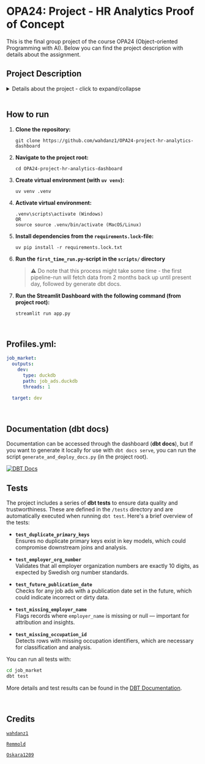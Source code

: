 # OPA24: Project - HR Analytics Proof of Concept
This is the final group project of the course OPA24 (Object-oriented Programming with AI). Below you can find the project description with details about the assignment.

## Project Description
<details>
<summary>Details about the project - click to expand/collapse</summary>

### Purpose
The project aims to implement the modern data stack to solve a real-world problem. In addition to using a certain number of techniques, there is a focus on working together in a data team. This includes both agile development and being able to use Git and GitHub in a team

### Scenario
Imagine you are a data engineer for a HR agency. Here's an overview of the business model of this agency:


Talent acquisition specialists work with different occupation fields. According to the opening job ads on Arbetsförmedlingen, they will:
- search and contact potential candidates from LinkedIn
- contact and market those potential candidates to corresponding employers

Therefore, they constantly analyze job ads in order to understand which types of candidates they should approach. Currently, every begining of the week, they manually browse the homepage of Arbetsförmedlingen and download a list of opening job ads to guide their work over the week. However, they are not able to draw insights from these job ads as:
- the information is messy
- they have spent too much time to manually collect and clean data so that they do not have much time to analyze the data, which is important to improve the efficiency of their work


Now, you are given a task to create a data pipeline for the team of talent acquisition specialists to:
- automate the data extraction from Jobtech API of Arbetsförmedlingen
- transform and structure data according to a dimensional model
- design a dashboard for talent acquisition specialists to analyse numbers of vacancies by city, by occupation and by employment types etc, for each of the occupation fields
</details>

<br>

## How to run
1. **Clone the repository:**
    ```git bash
    git clone https://github.com/wahdanz1/OPA24-project-hr-analytics-dashboard
2. **Navigate to the project root:**
    ```git bash
    cd OPA24-project-hr-analytics-dashboard
3. **Create virtual environment (with `uv venv`):**
    ```git bash
    uv venv .venv
4. **Activate virtual environment:**
    ```git bash
    .venv\scripts\activate (Windows)
    OR
    source source .venv/bin/activate (MacOS/Linux)
5. **Install dependencies from the `requirements.lock`-file:**
    ```git bash
    uv pip install -r requirements.lock.txt
6. **Run the `first_time_run.py`-script in the `scripts/` directory**
    > ⚠️ Do note that this process might take some time - the first pipeline-run will fetch data from 2 months back up until present day, followed by generate dbt docs.
7. **Run the Streamlit Dashboard with the following command (from project root):**
    ```git bash
    streamlit run app.py
<br>

## Profiles.yml:
```yml
job_market:
  outputs:
    dev:
      type: duckdb
      path: job_ads.duckdb
      threads: 1

  target: dev
```

<br>

## Documentation (dbt docs)
Documentation can be accessed through the dashboard (**dbt docs**), but if you want to generate it locally for use with `dbt docs serve`, you can run the script `generate_and_deploy_docs.py` (in the project root).

<a href="https://wahdanz1.github.io/OPA24-project-hr-analytics-dashboard/" target="_blank">
  <img src="https://img.shields.io/badge/📘%20View%20DBT%20Documentation-blue?style=for-the-badge" alt="DBT Docs">
</a>

<br>

## Tests
The project includes a series of **dbt tests** to ensure data quality and trustworthiness. These are defined in the `/tests` directory and are automatically executed when running `dbt test`. Here's a brief overview of the tests:

- **`test_duplicate_primary_keys`**  
  Ensures no duplicate primary keys exist in key models, which could compromise downstream joins and analysis.

- **`test_employer_org_number`**  
  Validates that all employer organization numbers are exactly 10 digits, as expected by Swedish org number standards.

- **`test_future_publication_date`**  
  Checks for any job ads with a publication date set in the future, which could indicate incorrect or dirty data.

- **`test_missing_employer_name`**  
  Flags records where `employer_name` is missing or null — important for attribution and insights.

- **`test_missing_occupation_id`**  
  Detects rows with missing occupation identifiers, which are necessary for classification and analysis.

You can run all tests with:

```bash
cd job_market
dbt test
```
More details and test results can be found in the <a href="https://wahdanz1.github.io/OPA24-project-hr-analytics-dashboard/" target="_blank">DBT Documentation</a>.

<br>

## Credits
<a href="https://github.com/wahdanz1" target="_blank">`wahdanz1`</a>

<a href="https://github.com/Remmold" target="_blank">`Remmold`</a>

<a href="https://github.com/Oskara1209" target="_blank">`Oskara1209`</a>